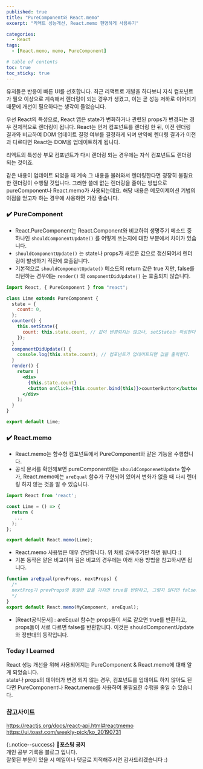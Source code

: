 ```yaml
---
published: true
title: "PureComponent와 React.memo"
excerpt: "리액트 성능개선, React.memo 현명하게 사용하기"

categories:
  - React
tags:
  - [React.memo, memo, PureComponent]

# table of contents
toc: true
toc_sticky: true
---
```


유저들은 반응이 빠른 UI를 선호합니다. 최근 리액트로 개발을 하다보니 자식 컴포넌트가 필요 이상으로 계속해서 렌더링이 되는 경우가 생겼고, 이는 곧 성능 저하로 이어지기 때문에 개선이 필요하다는 생각이 들었습니다.

우선 React의 특성으로, React 앱은 state가 변화하거나 관련된 props가 변경되는 경우 전체적으로 렌더링이 됩니다. React는 먼저 컴포넌트를 렌더링 한 뒤, 이전 렌더링 결과와 비교하여 DOM 업데이트 결정 여부를 결정하게 되며 만약에 렌더링 결과가 이전과 다르다면 React는 DOM을 업데이트하게 됩니다.

리액트의 특성상 부모 컴포넌트가 다시 렌더링 되는 경우에는 자식 컴포넌트도 렌더링 되는 것이죠.

같은 내용이 업데이트 되었을 때 계속 그 내용을 불러와서 렌더링한다면 굉장히 불필요한 렌더링이 수행될 것입니다. 그러한 쓸데 없는 렌더링을 줄이는 방법으로 pureComponent나 React.memo가 사용되는데요. 해당 내용은 메모이제이션 기법의 이점을 얻고자 하는 경우에 사용하면 가장 좋습니다.

### ✔️ PureComponent

- React.PureComponent는 React.Component와 비교하여 생명주기 메소드 중 하나인 `shouldComponentUpdate()` 를 어떻게 쓰는지에 대한 부분에서 차이가 있습니다.
- `shouldComponentUpdate()` 는 state나 props가 새로운 값으로 갱신되어서 렌더링이 발생하기 직전에 호출됩니다.
- 기본적으로 `shouldComponentUpdate()` 메소드의 return 값은 true 지만, false를 리턴하는 경우에는 `render()` 와 `componentDidUpdate()` 는 호출되지 않습니다.

```jsx
import React, { PureComponent } from "react";

class Lime extends PureComponent {
  state = {
    count: 0,
  };
  counter() {
    this.setState({
      count: this.state.count, // 값이 변경되지는 않으나, setState는 작성한다
    });
  }
  componentDidUpdate() {
    console.log(this.state.count); // 컴포넌트가 업데이트되면 값을 출력한다.
  }
  render() {
    return (
      <div>
        {this.state.count}
        <button onClick={this.counter.bind(this)}>counterButton</button>
      </div>
    );
  }
}

export default Lime;
```

### ✔️ React.memo

- React.memo는 함수형 컴포넌트에서 PureComponent와 같은 기능을 수행합니다.
- 공식 문서를 확인해보면 pureComponent에는 `shouldComponenetUpdate` 함수가, React.memo에는 `areEqual` 함수가 구현되어 있어서 변화가 없을 때 다시 렌더링 하지 않는 것을 알 수 있습니다.

```jsx
import React from 'react';

const Lime = () => {
  return (
   ...
  );
};

export default React.memo(Lime);
```

- React.memo 사용법은 매우 간단합니다. 위 처럼 감싸주기만 하면 됩니다 :)
- 기본 동작은 얕은 비교이며 깊은 비교의 경우에는 아래 사용 방법을 참고하시면 됩니다.

```jsx
function areEqual(prevProps, nextProps) {
  /*
  nextProp가 prevProps와 동일한 값을 가지면 true를 반환하고, 그렇지 않다면 false를 반환
  */
}
export default React.memo(MyComponent, areEqual);
```

- [React공식문서] :
  areEqual 함수는 props들이 서로 같으면 true를 반환하고, props들이 서로 다르면 false를 반환합니다. 이것은 shouldComponentUpdate와 정반대의 동작입니다.

### Today I Learned

React 성능 개선을 위해 사용되어지는 PureComponent & React.memo에 대해 알게 되었습니다.  
state나 props의 데이터가 변경 되지 않는 경우, 컴포넌트를 업데이트 하지 않아도 된다면 PureComponent나 React.memo를 사용하여 불필요한 수행을 줄일 수 있습니다.

### 참고사이트

<https://reactjs.org/docs/react-api.html#reactmemo>
<https://ui.toast.com/weekly-pick/ko_20190731>

{:.notice--success}
🔔**포스팅 공지**  
개인 공부 기록용 블로그 입니다.  
잘못된 부분이 있을 시 메일이나 댓글로 지적해주시면 감사드리겠습니다 :)
